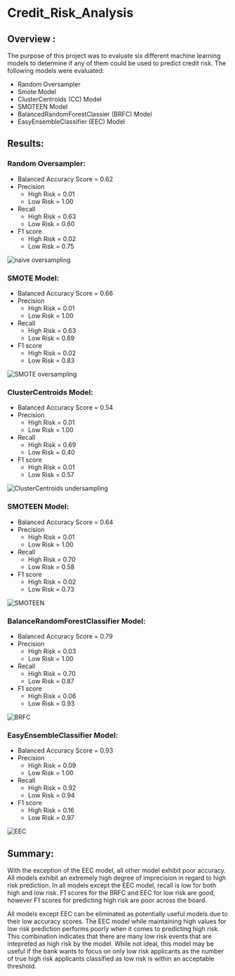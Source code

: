 # Credit_Risk_Analysis

## Overview :
The purpose of this project was to evaluate six different machine learning models to determine if any of them could be used to predict credit risk. The following models were evaluated:
  - Random Oversampler
  - Smote Model
  - ClusterCentroids (CC) Model
  - SMOTEEN Model
  - BalancedRandomForestClassier (BRFC) Model
  - EasyEnsembleClassifier (EEC) Model

## Results:

### Random Oversampler:

- Balanced Accuracy Score = 0.62
- Precision
  - High Risk = 0.01
  - Low Risk = 1.00
- Recall
  - High Risk = 0.63
  - Low Risk = 0.60
- F1 score 
  - High Risk = 0.02
  - Low Risk = 0.75

![naive oversampling](https://user-images.githubusercontent.com/90329647/161216346-60626727-f301-4a4f-97d3-387c2766df03.PNG)

### SMOTE Model:

- Balanced Accuracy Score = 0.66
- Precision
  - High Risk = 0.01
  - Low Risk = 1.00
- Recall
  - High Risk = 0.63
  - Low Risk = 0.69
- F1 score 
  - High Risk = 0.02
  - Low Risk = 0.83

![SMOTE oversampling](https://user-images.githubusercontent.com/90329647/161216433-07a25576-d5f1-4a8b-b0c6-430003d30bcf.PNG)

### ClusterCentroids Model:

- Balanced Accuracy Score = 0.54
- Precision
  - High Risk = 0.01
  - Low Risk = 1.00
- Recall
  - High Risk = 0.69
  - Low Risk = 0.40
- F1 score 
  - High Risk = 0.01
  - Low Risk = 0.57

![ClusterCentroids undersampling](https://user-images.githubusercontent.com/90329647/161216530-663d95f9-9996-406c-8541-1479980ddf7f.PNG)

### SMOTEEN Model:

- Balanced Accuracy Score = 0.64
- Precision
  - High Risk = 0.01
  - Low Risk = 1.00
- Recall
  - High Risk = 0.70
  - Low Risk = 0.58
- F1 score 
  - High Risk = 0.02
  - Low Risk = 0.73

![SMOTEEN](https://user-images.githubusercontent.com/90329647/161216626-3efc1276-3adf-4eb4-935a-f2206870f10d.PNG)

### BalanceRandomForestClassifier Model:

- Balanced Accuracy Score = 0.79
- Precision
  - High Risk = 0.03
  - Low Risk = 1.00
- Recall
  - High Risk = 0.70
  - Low Risk = 0.87
- F1 score 
  - High Risk = 0.06
  - Low Risk = 0.93

![BRFC](https://user-images.githubusercontent.com/90329647/161216718-6c5cba28-c894-4785-aba0-98f3eb932dee.PNG)

### EasyEnsembleClassifier Model:

- Balanced Accuracy Score = 0.93
- Precision
  - High Risk = 0.09
  - Low Risk = 1.00
- Recall
  - High Risk = 0.92
  - Low Risk = 0.94
- F1 score 
  - High Risk = 0.16
  - Low Risk = 0.97

![EEC](https://user-images.githubusercontent.com/90329647/161216909-4e3bafbb-bc52-4b42-b451-b8e4b3f9b557.PNG)

## Summary:

With the exception of the EEC model, all other model exhibit poor accuracy. All models exhibit an extremely high degree of imprecision in regard to high risk prediction. In all models except the EEC model, recall is low for both high and low risk. F1 scores for the BRFC and EEC for low risk are good, however F1 scores for predicting high risk are poor across the board.

All models except EEC can be eliminated as potentially useful models due to their low accuracy scores. The EEC model while maintaining high values for low risk prediction performs poorly when it comes to predicting high risk. This combination indicates that there are many low risk events that are intepreted as high risk by the model. While not ideal, this model may be useful if the bank wants to focus on only low risk applicants as the number of true high risk applicants classified as low risk is within an acceptable threshold.
